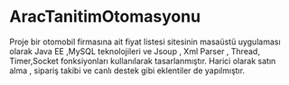 # AracTanitimOtomasyonu
Proje bir otomobil firmasına ait fiyat listesi sitesinin masaüstü uygulaması olarak Java EE ,MySQL teknolojileri ve Jsoup , Xml Parser , Thread, Timer,Socket fonksiyonları kullanılarak tasarlanmıştır. Harici olarak satın alma , sipariş takibi ve canlı destek gibi eklentiler de yapılmıştır. 
